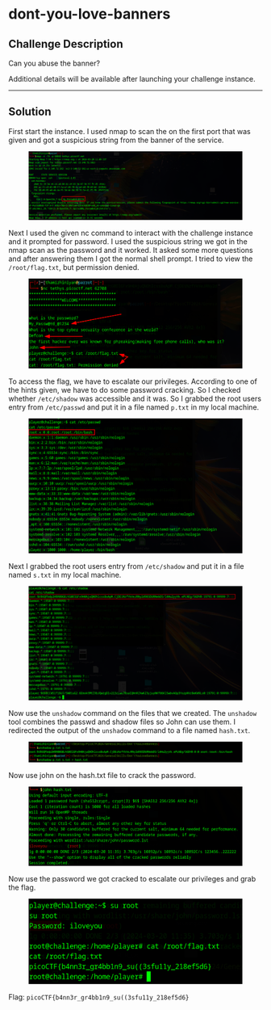 # dont-you-love-banners

## Challenge Description

Can you abuse the banner?

Additional details will be available after launching your challenge instance.

***

## Solution

First start the instance. I used nmap to scan the on the first port that was given and got a suspicious string from the banner of the service.

<figure><img src="../../../.gitbook/assets/image (119).png" alt=""><figcaption></figcaption></figure>

Next I used the given nc command to interact with the challenge instance and it prompted for password. I used the suspicious string we got in the nmap scan as the password and it worked. It asked some more questions and after answering them I got the normal shell prompt. I tried to view the `/root/flag.txt`, but permission denied.

<figure><img src="../../../.gitbook/assets/image (9).png" alt=""><figcaption></figcaption></figure>

To access the flag, we have to escalate our privileges. According to one of the hints given, we have to do some password cracking. So I checked whether `/etc/shadow` was accessible and it was. So I grabbed the root users entry from `/etc/passwd` and put it in a file named `p.txt` in my local machine.

<figure><img src="../../../.gitbook/assets/image (10).png" alt=""><figcaption></figcaption></figure>

Next I grabbed the root users entry from `/etc/shadow` and put it in a file named `s.txt` in my local machine.

<figure><img src="../../../.gitbook/assets/image (11).png" alt=""><figcaption></figcaption></figure>

Now use the `unshadow` command on the files that we created. The `unshadow` tool combines the passwd and shadow files so John can use them. I redirected the output of the `unshadow` command to a file named `hash.txt`.

<figure><img src="../../../.gitbook/assets/image (12).png" alt=""><figcaption></figcaption></figure>

Now use john on the hash.txt file to crack the password.

<figure><img src="../../../.gitbook/assets/image (13).png" alt=""><figcaption></figcaption></figure>

Now use the password we got cracked to escalate our privileges and grab the flag.

<figure><img src="../../../.gitbook/assets/image (14).png" alt=""><figcaption></figcaption></figure>

Flag: `picoCTF{b4nn3r_gr4bb1n9_su((3sfu11y_218ef5d6}`
